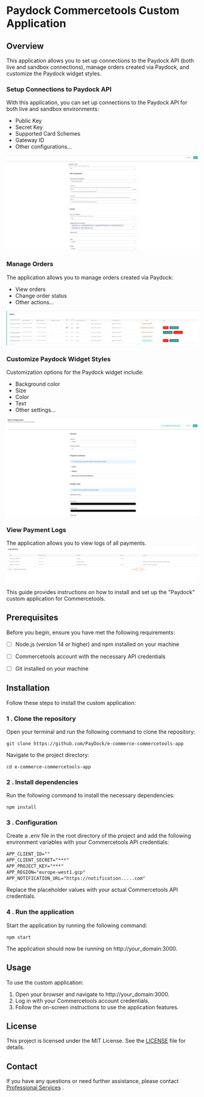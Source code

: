 # Paydock Commercetools Custom Application

## Overview

This application allows you to set up connections to the Paydock API (both live and sandbox connections), manage orders created via Paydock, and customize the Paydock widget styles.

### Setup Connections to Paydock API
With this application, you can set up connections to the Paydock API for both live and sandbox environments:
- Public Key
- Secret Key
- Supported Card Schemes
- Gateway ID
- Other configurations...

![configuration.png](docs%2Fconfiguration.png)

### Manage Orders
The application allows you to manage orders created via Paydock:
- View orders
- Change order status
- Other actions...

![orders.png](docs%2Forders.png)


### Customize Paydock Widget Styles
Customization options for the Paydock widget include:
- Background color
- Size
- Color
- Text
- Other  settings...


![style-configuration.png](docs%2Fstyleconfiguration.png)


### View Payment Logs
The application allows you to view logs of all payments.
![log.png](docs%2Flog.png)

This guide provides instructions on how to install and set up the "Paydock" custom application for Commercetools.

## Prerequisites
Before you begin, ensure you have met the following requirements:

- [ ] Node.js (version 14 or higher) and npm installed on your machine
- [ ] Commercetools account with the necessary API credentials
- [ ] Git installed on your machine


## Installation

Follow these steps to install the custom application:

### 1 . Clone the repository

Open your terminal and run the following command to clone the repository:

```
git clone https://github.com/PayDock/e-commerce-commercetools-app
```

Navigate to the project directory:

```
cd e-commerce-commercetools-app
```

### 2 . Install dependencies

Run the following command to install the necessary dependencies:
```
npm install
```

### 3 . Configuration

Create a .env file in the root directory of the project and add the following environment variables with your Commercetools API credentials:
```
APP_CLIENT_ID=""
APP_CLIENT_SECRET="***"
APP_PROJECT_KEY="***"
APP_REGION="europe-west1.gcp"
APP_NOTIFICATION_URL="https://notification.....com"
```
Replace the placeholder values with your actual Commercetools API credentials.

### 4 . Run the application
Start the application by running the following command:
```
npm start
```

The application should now be running on http://your_domain:3000.

## Usage
To use the custom application:

1. Open your browser and navigate to http://your_domain:3000.
2. Log in with your Commercetools account credentials.
3. Follow the on-screen instructions to use the application features.


## License
This project is licensed under the MIT License. See the [LICENSE](https://rem.mit-license.org/+MIT)  file for details.

## Contact
If you have any questions or need further assistance, please contact [Professional Services](https://paydock.com/) .
